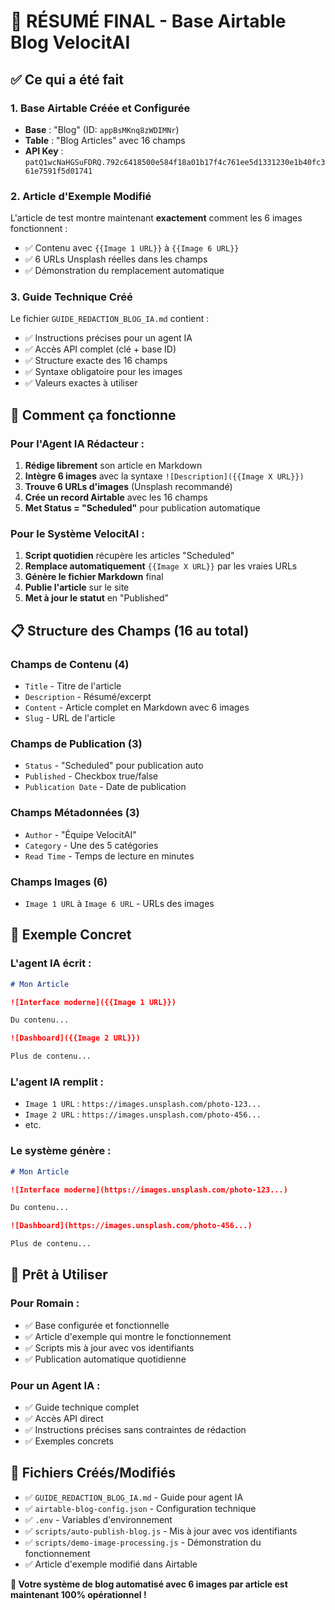 # 🎉 RÉSUMÉ FINAL - Base Airtable Blog VelocitAI

## ✅ Ce qui a été fait

### 1. **Base Airtable Créée et Configurée**
- **Base** : "Blog" (ID: `appBsMKnq8zWDIMNr`)
- **Table** : "Blog Articles" avec 16 champs
- **API Key** : `patQ1wcNaHGSuFDRQ.792c6418500e584f18a01b17f4c761ee5d1331230e1b40fc361e7591f5d01741`

### 2. **Article d'Exemple Modifié**
L'article de test montre maintenant **exactement** comment les 6 images fonctionnent :
- ✅ Contenu avec `{{Image 1 URL}}` à `{{Image 6 URL}}`
- ✅ 6 URLs Unsplash réelles dans les champs
- ✅ Démonstration du remplacement automatique

### 3. **Guide Technique Créé**
Le fichier `GUIDE_REDACTION_BLOG_IA.md` contient :
- ✅ Instructions précises pour un agent IA
- ✅ Accès API complet (clé + base ID)
- ✅ Structure exacte des 16 champs
- ✅ Syntaxe obligatoire pour les images
- ✅ Valeurs exactes à utiliser

## 🔧 Comment ça fonctionne

### **Pour l'Agent IA Rédacteur :**
1. **Rédige librement** son article en Markdown
2. **Intègre 6 images** avec la syntaxe `![Description]({{Image X URL}})`
3. **Trouve 6 URLs d'images** (Unsplash recommandé)
4. **Crée un record Airtable** avec les 16 champs
5. **Met Status = "Scheduled"** pour publication automatique

### **Pour le Système VelocitAI :**
1. **Script quotidien** récupère les articles "Scheduled"
2. **Remplace automatiquement** `{{Image X URL}}` par les vraies URLs
3. **Génère le fichier Markdown** final
4. **Publie l'article** sur le site
5. **Met à jour le statut** en "Published"

## 📋 Structure des Champs (16 au total)

### **Champs de Contenu (4)**
- `Title` - Titre de l'article
- `Description` - Résumé/excerpt
- `Content` - Article complet en Markdown avec 6 images
- `Slug` - URL de l'article

### **Champs de Publication (3)**
- `Status` - "Scheduled" pour publication auto
- `Published` - Checkbox true/false
- `Publication Date` - Date de publication

### **Champs Métadonnées (3)**
- `Author` - "Équipe VelocitAI"
- `Category` - Une des 5 catégories
- `Read Time` - Temps de lecture en minutes

### **Champs Images (6)**
- `Image 1 URL` à `Image 6 URL` - URLs des images

## 🎯 Exemple Concret

### **L'agent IA écrit :**
```markdown
# Mon Article

![Interface moderne]({{Image 1 URL}})

Du contenu...

![Dashboard]({{Image 2 URL}})

Plus de contenu...
```

### **L'agent IA remplit :**
- `Image 1 URL` : `https://images.unsplash.com/photo-123...`
- `Image 2 URL` : `https://images.unsplash.com/photo-456...`
- etc.

### **Le système génère :**
```markdown
# Mon Article

![Interface moderne](https://images.unsplash.com/photo-123...)

Du contenu...

![Dashboard](https://images.unsplash.com/photo-456...)

Plus de contenu...
```

## 🚀 Prêt à Utiliser

### **Pour Romain :**
- ✅ Base configurée et fonctionnelle
- ✅ Article d'exemple qui montre le fonctionnement
- ✅ Scripts mis à jour avec vos identifiants
- ✅ Publication automatique quotidienne

### **Pour un Agent IA :**
- ✅ Guide technique complet
- ✅ Accès API direct
- ✅ Instructions précises sans contraintes de rédaction
- ✅ Exemples concrets

## 📁 Fichiers Créés/Modifiés

- ✅ `GUIDE_REDACTION_BLOG_IA.md` - Guide pour agent IA
- ✅ `airtable-blog-config.json` - Configuration technique
- ✅ `.env` - Variables d'environnement
- ✅ `scripts/auto-publish-blog.js` - Mis à jour avec vos identifiants
- ✅ `scripts/demo-image-processing.js` - Démonstration du fonctionnement
- ✅ Article d'exemple modifié dans Airtable

**🎉 Votre système de blog automatisé avec 6 images par article est maintenant 100% opérationnel !**